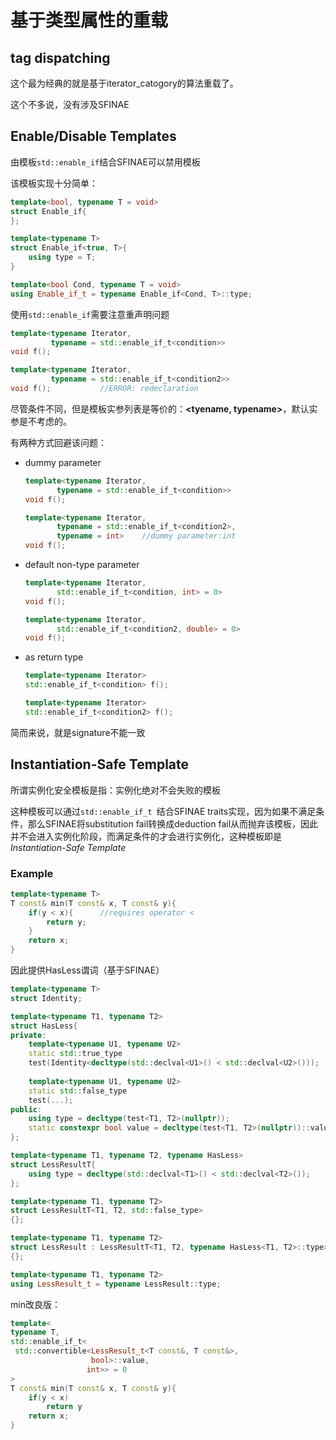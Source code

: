 # 基于类型属性的重载

## tag dispatching

这个最为经典的就是基于iterator_catogory的算法重载了。

这个不多说，没有涉及SFINAE

## Enable/Disable Templates

由模板`std::enable_if`结合SFINAE可以禁用模板

该模板实现十分简单：

```cpp
template<bool, typename T = void>
struct Enable_if{    
};

template<typename T>
struct Enable_if<true, T>{
    using type = T;
}

template<bool Cond, typename T = void>
using Enable_if_t = typename Enable_if<Cond, T>::type;
```

使用`std::enable_if`需要注意重声明问题

```cpp
template<typename Iterator,
		 typename = std::enable_if_t<condition>>
void f();

template<typename Iterator,
		 typename = std::enable_if_t<condition2>>
void f();			//ERROR: redeclaration
```

尽管条件不同，但是模板实参列表是等价的：**<tyename, typename>**，默认实参是不考虑的。

有两种方式回避该问题：

* dummy parameter

  ```cpp
  template<typename Iterator,
  		 typename = std::enable_if_t<condition>>
  void f();
  
  template<typename Iterator,
  		 typename = std::enable_if_t<condition2>,
  		 typename = int>	//dummy parameter:int
  void f();
  ```

* default non-type parameter

  ```cpp
  template<typename Iterator,
  		 std::enable_if_t<condition, int> = 0>
  void f();
  
  template<typename Iterator,
  		 std::enable_if_t<condition2, double> = 0>
  void f();
  ```

* as return type

  ```cpp
  template<typename Iterator>
  std::enable_if_t<condition> f();
  
  template<typename Iterator>
  std::enable_if_t<condition2> f();
  ```

简而来说，就是signature不能一致

## Instantiation-Safe Template

所谓实例化安全模板是指：实例化绝对不会失败的模板

这种模板可以通过`std::enable_if_t `结合SFINAE traits实现，因为如果不满足条件，那么SFINAE将substitution fail转换成deduction fail从而抛弃该模板，因此并不会进入实例化阶段，而满足条件的才会进行实例化，这种模板即是*Instantiation-Safe Template*

### Example

```cpp
template<typename T>
T const& min(T const& x, T const& y){
    if(y < x){		//requires operator < 
        return y;
    }
    return x;
}
```

因此提供HasLess谓词（基于SFINAE）

```cpp
template<typename T>
struct Identity;

template<typename T1, typename T2>
struct HasLess{
private:
	template<typename U1, typename U2>
    static std::true_type
    test(Identity<decltype(std::declval<U1>() < std::declval<U2>()));
    
    template<typename U1, typename U2>
	static std::false_type
    test(...);
public:
    using type = decltype(test<T1, T2>(nullptr));
    static constexpr bool value = decltype(test<T1, T2>(nullptr))::value;
};

template<typename T1, typename T2, typename HasLess>
struct LessResultT{
    using type = decltype(std::declval<T1>() < std::declval<T2>());
};

template<typename T1, typename T2>
struct LessResultT<T1, T2, std::false_type>
{};

template<typename T1, typename T2>
struct LessResult : LessResultT<T1, T2, typename HasLess<T1, T2>::type>
{};

template<typename T1, typename T2>
using LessResult_t = typename LessResult::type;
```

min改良版：

```cpp
template<
typename T, 
std::enable_if_t<
 std::convertible<LessResult_t<T const&, T const&>, 
				  bool>::value, 
			     int>> = 0
>
T const& min(T const& x, T const& y){
	if(y < x)
        return y
    return x;
}
```

